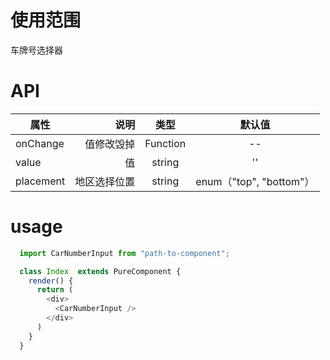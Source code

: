 # 使用范围
  车牌号选择器

# API

| 属性        | 说明    |  类型  |  默认值  |
| --------   | -----:  | :----: | :----:  |
| onChange     | 值修改毁掉  |  Function |--|
| value | 值  |   string    |'' |
| placement     | 地区选择位置  |  string |enum（"top", "bottom"）|


# usage

```javascript
  import CarNumberInput from "path-to-component";

  class Index  extends PureComponent {
    render() {
      return (
        <div>
          <CarNumberInput />
        </div>
      )
    }
  }
```
